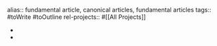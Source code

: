 alias:: fundamental article, canonical articles, fundamental articles
tags:: #toWrite #toOutline
rel-projects:: #[[All Projects]]

-
-
